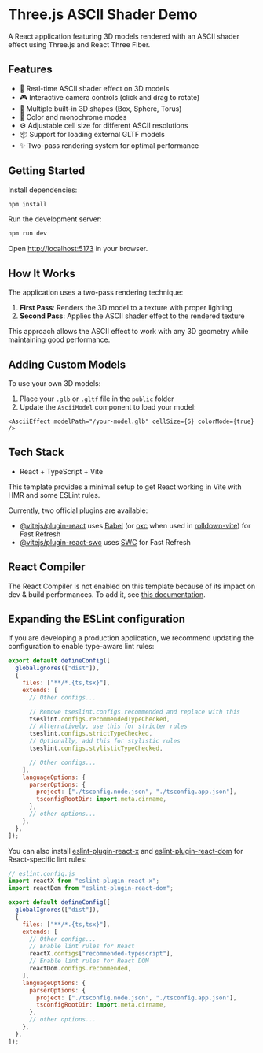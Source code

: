 # Three.js ASCII Shader Demo

A React application featuring 3D models rendered with an ASCII shader effect using Three.js and React Three Fiber.

## Features

- 🎨 Real-time ASCII shader effect on 3D models
- 🎮 Interactive camera controls (click and drag to rotate)
- 🎯 Multiple built-in 3D shapes (Box, Sphere, Torus)
- 🌈 Color and monochrome modes
- ⚙️ Adjustable cell size for different ASCII resolutions
- 📦 Support for loading external GLTF models
- ✨ Two-pass rendering system for optimal performance

## Getting Started

Install dependencies:

```bash
npm install
```

Run the development server:

```bash
npm run dev
```

Open [http://localhost:5173](http://localhost:5173) in your browser.

## How It Works

The application uses a two-pass rendering technique:

1. **First Pass**: Renders the 3D model to a texture with proper lighting
2. **Second Pass**: Applies the ASCII shader effect to the rendered texture

This approach allows the ASCII effect to work with any 3D geometry while maintaining good performance.

## Adding Custom Models

To use your own 3D models:

1. Place your `.glb` or `.gltf` file in the `public` folder
2. Update the `AsciiModel` component to load your model:

```tsx
<AsciiEffect modelPath="/your-model.glb" cellSize={6} colorMode={true} />
```

## Tech Stack

- React + TypeScript + Vite

This template provides a minimal setup to get React working in Vite with HMR and some ESLint rules.

Currently, two official plugins are available:

- [@vitejs/plugin-react](https://github.com/vitejs/vite-plugin-react/blob/main/packages/plugin-react) uses [Babel](https://babeljs.io/) (or [oxc](https://oxc.rs) when used in [rolldown-vite](https://vite.dev/guide/rolldown)) for Fast Refresh
- [@vitejs/plugin-react-swc](https://github.com/vitejs/vite-plugin-react/blob/main/packages/plugin-react-swc) uses [SWC](https://swc.rs/) for Fast Refresh

## React Compiler

The React Compiler is not enabled on this template because of its impact on dev & build performances. To add it, see [this documentation](https://react.dev/learn/react-compiler/installation).

## Expanding the ESLint configuration

If you are developing a production application, we recommend updating the configuration to enable type-aware lint rules:

```js
export default defineConfig([
  globalIgnores(["dist"]),
  {
    files: ["**/*.{ts,tsx}"],
    extends: [
      // Other configs...

      // Remove tseslint.configs.recommended and replace with this
      tseslint.configs.recommendedTypeChecked,
      // Alternatively, use this for stricter rules
      tseslint.configs.strictTypeChecked,
      // Optionally, add this for stylistic rules
      tseslint.configs.stylisticTypeChecked,

      // Other configs...
    ],
    languageOptions: {
      parserOptions: {
        project: ["./tsconfig.node.json", "./tsconfig.app.json"],
        tsconfigRootDir: import.meta.dirname,
      },
      // other options...
    },
  },
]);
```

You can also install [eslint-plugin-react-x](https://github.com/Rel1cx/eslint-react/tree/main/packages/plugins/eslint-plugin-react-x) and [eslint-plugin-react-dom](https://github.com/Rel1cx/eslint-react/tree/main/packages/plugins/eslint-plugin-react-dom) for React-specific lint rules:

```js
// eslint.config.js
import reactX from "eslint-plugin-react-x";
import reactDom from "eslint-plugin-react-dom";

export default defineConfig([
  globalIgnores(["dist"]),
  {
    files: ["**/*.{ts,tsx}"],
    extends: [
      // Other configs...
      // Enable lint rules for React
      reactX.configs["recommended-typescript"],
      // Enable lint rules for React DOM
      reactDom.configs.recommended,
    ],
    languageOptions: {
      parserOptions: {
        project: ["./tsconfig.node.json", "./tsconfig.app.json"],
        tsconfigRootDir: import.meta.dirname,
      },
      // other options...
    },
  },
]);
```
